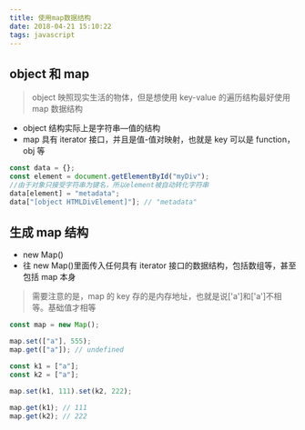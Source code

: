 ```yaml
---
title: 使用map数据结构
date: 2018-04-21 15:10:22
tags: javascript
---
```


## object 和 map

> object 映照现实生活的物体，但是想使用 key-value 的遍历结构最好使用 map 数据结构

* object 结构实际上是字符串—值的结构
* map 具有 iterator 接口，并且是值-值对映射，也就是 key 可以是 function，obj 等

```javascript
const data = {};
const element = document.getElementById("myDiv");
//由于对象只接受字符串为键名，所以element被自动转化字符串
data[element] = "metadata";
data["[object HTMLDivElement]"]; // "metadata"
```

## 生成 map 结构

* new Map()
* 往 new Map()里面传入任何具有 iterator 接口的数据结构，包括数组等，甚至包括 map 本身

> 需要注意的是，map 的 key 存的是内存地址，也就是说['a']和['a']不相等。基础值才相等

```javascript
const map = new Map();

map.set(["a"], 555);
map.get(["a"]); // undefined

const k1 = ["a"];
const k2 = ["a"];

map.set(k1, 111).set(k2, 222);

map.get(k1); // 111
map.get(k2); // 222
```
